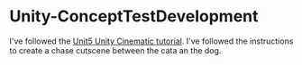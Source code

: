 # Unity-ConceptTestDevelopment
I've followed the [Unit5 Unity Cinematic tutorial](https://learn.unity.com/tutorial/unit-5-creative-challenge?uv=2019.4&courseId=5ee00851edbc2a0022274f75&projectId=5edae20fedbc2a0021a0cf31#). I've followed the instructions to create a chase cutscene between the cata an the dog.

